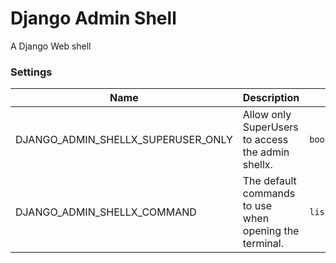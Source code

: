 # Django Admin Shell

A Django Web shell

### Settings

| Name | Description | Type | Default | Required |
|------|-------------|------|---------|:--------:|
| DJANGO_ADMIN_SHELLX_SUPERUSER_ONLY | Allow only SuperUsers to access the admin shellx. | `boolean` | `True` | no |
| DJANGO_ADMIN_SHELLX_COMMAND | The default commands to use when opening the terminal. | `list[list[str]]` |  [["./manage.py", "shell_plus"], ["./manage.py", "shell"], ["/bin/bash"]] | no |
